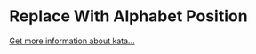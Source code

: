 Replace With Alphabet Position
=
[Get more information about kata...](/kata/546f922b54af40e1e90001da)